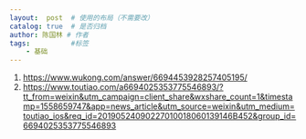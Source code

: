 ```yaml
---
layout:  post  # 使用的布局（不需要改）
catalog: true  # 是否归档
author: 陈国林 # 作者
tags:          #标签
    - 基础
---
```


1. https://www.wukong.com/answer/6694453928257405195/
2. https://www.toutiao.com/a6694025353775546893/?tt_from=weixin&utm_campaign=client_share&wxshare_count=1&timestamp=1558659747&app=news_article&utm_source=weixin&utm_medium=toutiao_ios&req_id=20190524090227010018060139146B452&group_id=6694025353775546893


